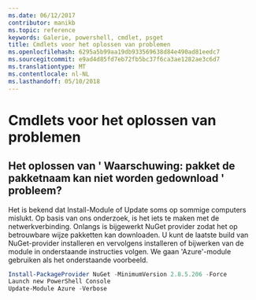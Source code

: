 ```yaml
---
ms.date: 06/12/2017
contributor: manikb
ms.topic: reference
keywords: Galerie, powershell, cmdlet, psget
title: Cmdlets voor het oplossen van problemen
ms.openlocfilehash: 6295a5b99aa19db933569638d84e490ad81eedc7
ms.sourcegitcommit: e9ad4d85fd7eb72fb5bc37f6ca3ae1282ae3c6d7
ms.translationtype: MT
ms.contentlocale: nl-NL
ms.lasthandoff: 05/10/2018
---
```

# <a name="troubleshooting-cmdlets"></a>Cmdlets voor het oplossen van problemen

## <a name="how-to-resolve-warning-package-your-package-name-failed-to-download-issue"></a>Het oplossen van ' Waarschuwing: pakket de pakketnaam kan niet worden gedownload ' probleem?

Het is bekend dat Install-Module of Update soms op sommige computers mislukt.
Op basis van ons onderzoek, is het iets te maken met de netwerkverbinding.
Onlangs is bijgewerkt NuGet provider zodat het op betrouwbare wijze pakketten kan downloaden.
U kunt de laatste build van NuGet-provider installeren en vervolgens installeren of bijwerken van de module in onderstaande instructies volgen.
We gaan 'Azure'-module gebruiken als het onderstaande voorbeeld.

```powershell
Install-PackageProvider NuGet -MinimumVersion 2.8.5.206 -Force
Launch new PowerShell Console
Update-Module Azure -Verbose
```